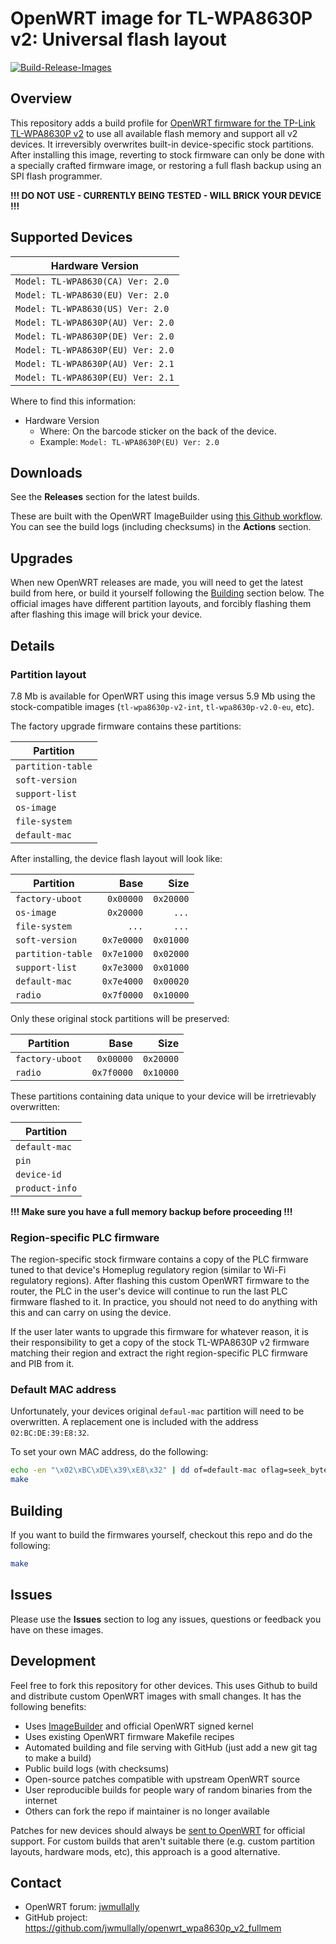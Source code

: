 # OpenWRT image for TL-WPA8630P v2: Universal flash layout

[![Build-Release-Images](https://github.com/jwmullally/openwrt_wpa8630p_v2_fullmem/actions/workflows/build_release_images.yml/badge.svg?branch=master)](https://github.com/jwmullally/openwrt_wpa8630p_v2_fullmem/actions/workflows/build_release_images.yml)

## Overview

This repository adds a build profile for [OpenWRT firmware for the TP-Link TL-WPA8630P v2](https://openwrt.org/toh/tp-link/tp-link_tl-wpa8630p_v2) to use all available flash memory and support all v2 devices. It irreversibly overwrites built-in device-specific stock partitions. After installing this image, reverting to stock firmware can only be done with a specially crafted firmware image, or restoring a full flash backup using an SPI flash programmer. 


**!!! DO NOT USE - CURRENTLY BEING TESTED - WILL BRICK YOUR DEVICE !!!**


## Supported Devices

| Hardware Version |
| --- |
| `Model: TL-WPA8630(CA) Ver: 2.0` |
| `Model: TL-WPA8630(EU) Ver: 2.0` |
| `Model: TL-WPA8630(US) Ver: 2.0` |
| `Model: TL-WPA8630P(AU) Ver: 2.0` |
| `Model: TL-WPA8630P(DE) Ver: 2.0` |
| `Model: TL-WPA8630P(EU) Ver: 2.0` |
| `Model: TL-WPA8630P(AU) Ver: 2.1` |
| `Model: TL-WPA8630P(EU) Ver: 2.1` |


Where to find this information:

* Hardware Version 
  * Where: On the barcode sticker on the back of the device.
  * Example: `Model: TL-WPA8630P(EU) Ver: 2.0`


## Downloads

See the **Releases** section for the latest builds.

These are built with the OpenWRT ImageBuilder using [this Github workflow](./.github/workflows/build_release_images.yml). You can see the build logs (including checksums) in the **Actions** section.


## Upgrades

When new OpenWRT releases are made, you will need to get the latest build from here, or build it yourself following the [Building](#Building) section below. The official images have different partition layouts, and forcibly flashing them after flashing this image will brick your device.


## Details

### Partition layout

7.8 Mb is available for OpenWRT using this image versus 5.9 Mb using the stock-compatible images (`tl-wpa8630p-v2-int`, `tl-wpa8630p-v2.0-eu`, etc).

The factory upgrade firmware contains these partitions:

| Partition |
| --- |
| `partition-table` |
| `soft-version` |
| `support-list` |
| `os-image` |
| `file-system` |
| `default-mac` |

After installing, the device flash layout will look like:

| Partition | Base | Size |
| --- | ---: | ---: |
| `factory-uboot` | `0x00000` | `0x20000` |
| `os-image` | `0x20000` | `...` |
| `file-system` | `...` | `...` |
| `soft-version` | `0x7e0000` | `0x01000` |
| `partition-table` | `0x7e1000` | `0x02000` |
| `support-list` | `0x7e3000` | `0x01000` |
| `default-mac` | `0x7e4000` | `0x00020` |
| `radio` | `0x7f0000` | `0x10000` |

Only these original stock partitions will be preserved:

| Partition | Base | Size |
| --- | ---: | ---: |
| `factory-uboot` | `0x00000` | `0x20000` |
| `radio` | `0x7f0000` | `0x10000` |

These partitions containing data unique to your device will be irretrievably overwritten:

| Partition |
| --- |
| `default-mac` |
| `pin` |
| `device-id` |
| `product-info` |

**!!! Make sure you have a full memory backup before proceeding !!!**


### Region-specific PLC firmware

The region-specific stock firmware contains a copy of the PLC firmware tuned to that device's Homeplug regulatory region (similar to Wi-Fi regulatory regions). After flashing this custom OpenWRT firmware to the router, the PLC in the user's device will continue to run the last PLC firmware flashed to it. In practice, you should not need to do anything with this and can carry on using the device.

If the user later wants to upgrade this firmware for whatever reason, it is their responsibility to get a copy of the stock TL-WPA8630P v2 firmware matching their region and extract the right region-specific PLC firmware and PIB from it.


### Default MAC address

Unfortunately, your devices original `defaul-mac` partition will need to be overwritten. A replacement one is included with the address `02:BC:DE:39:E8:32`.

To set your own MAC address, do the following:

```bash
echo -en "\x02\xBC\xDE\x39\xE8\x32" | dd of=default-mac oflag=seek_bytes seek=8 conv=notrunc
make
```


## Building

If you want to build the firmwares yourself, checkout this repo and do the following:

```bash
make
```


## Issues

Please use the **Issues** section to log any issues, questions or feedback you have on these images.


## Development

Feel free to fork this repository for other devices. This uses Github to build and distribute custom OpenWRT images with small changes. It has the following benefits:

* Uses [ImageBuilder](https://openwrt.org/docs/guide-user/additional-software/imagebuilder) and official OpenWRT signed kernel
* Uses existing OpenWRT firmware Makefile recipes
* Automated building and file serving with GitHub (just add a new git tag to make a build)
* Public build logs (with checksums)
* Open-source patches compatible with upstream OpenWRT source
* User reproducible builds for people wary of random binaries from the internet
* Others can fork the repo if maintainer is no longer available

Patches for new devices should always be [sent to OpenWRT](https://openwrt.org/submitting-patches) for official support. For custom builds that aren't suitable there (e.g. custom partition layouts, hardware mods, etc), this approach is a good alternative.


## Contact

* OpenWRT forum: [jwmullally](https://forum.openwrt.org/u/jwmullally)
* GitHub project: <https://github.com/jwmullally/openwrt_wpa8630p_v2_fullmem>
